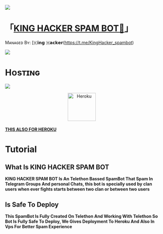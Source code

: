 <a href="https://www.youtube.com/watch?v=dQw4w9WgXcQ"><img src="https://user-images.githubusercontent.com/73097560/115834477-dbab4500-a447-11eb-908a-139a6edaec5c.gif"></a>

# 「[KING HACKER SPAM BOT👮](https://t.me/KingHacker_spambot)」

Mᴀɴᴀɢᴇᴅ Bʏ: [🇰𝗶𝗻𝗴 🇭𝗮𝗰𝗸𝗲𝗿(https://t.me/KingHacker_spambot)

<a href="https://www.youtube.com/watch?v=dQw4w9WgXcQ"><img src="https://te.legra.ph/file/4f0335152fd7520a90799.jpg"></a>

  <!-- <img src="https://te.legra.ph/file/4f0335152fd7520a90799.jpg"> -->
</p>

<!-- ![logo](https://telegra.ph/file/add950cb92d97e29f97c3.jpg) -->
<!-- <a href="https://www.youtube.com/watch?v=dQw4w9WgXcQ"><img src="https://user-images.githubusercontent.com/73097560/115834477-dbab4500-a447-11eb-908a-139a6edaec5c.gif"></a> -->

# Hᴏsᴛɪɴɢ

  <img src="https://readme-typing-svg.herokuapp.com?color=F77247&width=420&lines=𝙷𝚘𝚠+𝚃𝚘+𝙳𝚎𝚙𝚕𝚘𝚢+DeadlySpamBot+𝚂𝚘𝚞𝚛𝚌𝚎;𝙷𝚘𝚠+𝚃𝚘+𝙳𝚎𝚙𝚕𝚘𝚢+DeadlySpamBot+𝚂𝚘𝚞𝚛𝚌𝚎%E2%9D%A4%EF%B8%8F">
</p>

<p align="center"><a href="https://heroku.com/deploy?template=https://github.com/Team-Deadly/BOTDEPLOY"><img align="center" alt="Heroku" width="92px" src="https://www.nicepng.com/png/full/223-2233246_heroku-logo-salesforce-heroku.png"></p>

#### [THIS ALSO FOR HEROKU](https://heroku.com/deploy?template=https://github.com/Team-Deadly/BOTDEPLOY)

# Tutorial

## What Is KING HACKER SPAM BOT

<b>KING HACKER SPAM BOT Is An Telethon Bassed SpamBot That Spam In Telegram Groups And personal Chats, this bot is specially used by clan users when ever fights starts between two clan or between two users</b>

## Is Safe To Deploy

<b>This SpamBot Is Fully Created On Telethon And Working With Telethon So Bot Is Fully Safe To Deploy, We Gives Deployment To Heroku And Also In Vps For Better Spam Experience</b>
